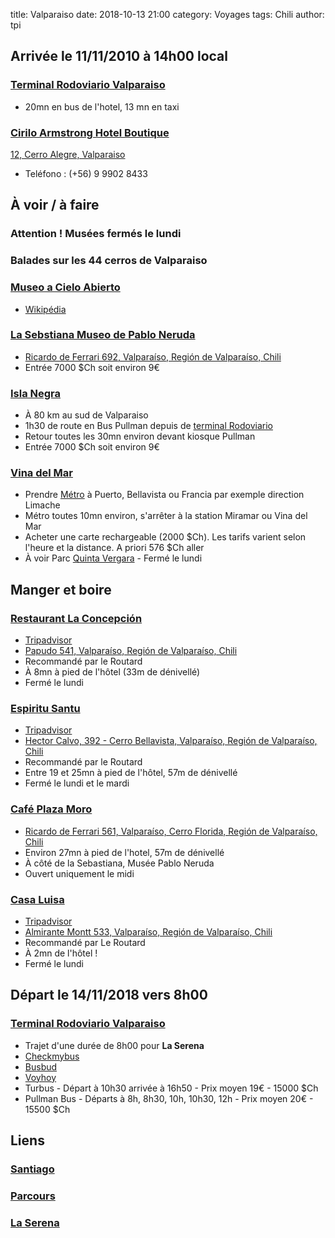 title: Valparaiso
date: 2018-10-13 21:00
category: Voyages
tags: Chili
author: tpi


## Arrivée le 11/11/2010 à 14h00 local

### [Terminal Rodoviario Valparaiso](https://www.google.com/maps/place/Terminal+Rodoviario+Valparaiso/@-33.0470063,-71.606059,15z/data=!4m5!3m4!1s0x0:0xdf65432b23a35d2!8m2!3d-33.0470063!4d-71.606059)

* 20mn en bus de l'hotel, 13 mn en taxi

### [Cirilo Armstrong Hotel Boutique](https://www.ciriloarmstrong.com/en-gb)

[12, Cerro Alegre, Valparaiso](https://www.google.com/maps/place/Cirilo+Armstrong+Hotel+Boutique/@-33.0444596,-71.6316848,17z/data=!3m1!4b1!4m7!3m6!1s0x9689e12fad835c8f:0x401be7ad97d7702b!5m1!1s2018-10-07!8m2!3d-33.0444641!4d-71.6294961)
* Teléfono : (+56) 9 9902 8433 

## À voir / à faire

### **Attention !** Musées fermés le lundi

### Balades sur les 44 cerros de Valparaiso

### [Museo a Cielo Abierto](https://lefilrouge.media/chili-valparaiso-museo-a-cielo-abierto/)
* [Wikipédia](https://fr.wikipedia.org/wiki/Mus%C3%A9e_%C3%A0_ciel_ouvert_de_Valpara%C3%ADso)

### [La Sebstiana Museo de Pablo Neruda](https://fundacionneruda.org/museos/casa-museo-la-sebastiana/)
* [Ricardo de Ferrari 692, Valparaíso, Región de Valparaíso, Chili](https://www.google.com/maps/place/La+Sebastiana+Museo+de+Pablo+Neruda/@-33.0538667,-71.624801,17z/data=!3m1!4b1!4m5!3m4!1s0x9689e121aa0bcfe9:0xc2b8b47c098d7cd9!8m2!3d-33.0538712!4d-71.6226123)
* Entrée 7000 $Ch soit environ 9€

### [Isla Negra](https://fundacionneruda.org/museos/casa-museo-isla-negra/)
* À 80 km au sud de Valparaiso
* 1h30 de route en Bus Pullman depuis de [terminal Rodoviario](https://www.google.com/maps/place/Terminal+Rodoviario+Valparaiso/@-33.0470063,-71.606059,15z/data=!4m5!3m4!1s0x0:0xdf65432b23a35d2!8m2!3d-33.0470063!4d-71.606059)
* Retour toutes les 30mn environ devant kiosque Pullman
* Entrée 7000 $Ch soit environ 9€

### [Vina del Mar](https://www.google.com/maps/place/VI%C3%B1a+Del+Mar/@-33.0253605,-71.551714,15z/data=!4m13!1m7!3m6!1s0x9689de84ead41255:0x8e5fde76df3d413f!2zVmnDsWEgZGVsIE1hciwgVmFscGFyYcOtc28sIENoaWxp!3b1!8m2!3d-33.0153481!4d-71.5500276!3m4!1s0x9689de0a4ff077a1:0x7862be1a42f9681b!8m2!3d-33.0264017!4d-71.5524128)
* Prendre [Métro](https://www.metro-valparaiso.cl/tarifas/) à Puerto, Bellavista ou Francia par exemple direction Limache
* Métro toutes 10mn environ, s'arrêter à la station Miramar ou Vina del Mar
* Acheter une carte rechargeable (2000 $Ch). Les tarifs varient selon l'heure et la distance. A priori 576 $Ch aller
* À voir Parc [Quinta Vergara](https://en.wikipedia.org/wiki/Quinta_Vergara) - Fermé le lundi


## Manger et boire

### [Restaurant La Concepción](http://www.restaurantlaconcepcion.cl/home.html)
* [Tripadvisor](https://www.tripadvisor.fr/Restaurant_Review-g294306-d1068664-Reviews-Restaurant_La_Concepcion-Valparaiso_Valparaiso_Region.html)
* [Papudo 541, Valparaíso, Región de Valparaíso, Chili](https://www.google.com/maps/place/Restaurant+La+Concepci%C3%B3n/@-33.044446,-71.6316848,17z/data=!4m17!1m11!2m10!1sRestaurants!3m6!1sRestaurants!2sCirilo+Armstrong+Hotel+Boutique+-+cirilo+armstrong+12+-+Cerro+Alegre,+Valpara%C3%ADso,+Regi%C3%B3n+de+Valpara%C3%ADso,+Chili!3s0x9689e12fad835c8f:0x401be7ad97d7702b!4m2!1d-71.6294961!2d-33.0444641!5m1!4e9!3m4!1s0x9689e12ecb123ca3:0x9d8319c9be011f0!8m2!3d-33.04185!4d-71.6264337)
* Recommandé par le Routard
* À 8mn à pied de l'hôtel (33m de dénivellé)
* Fermé le lundi

### [Espiritu Santu](http://www.hosteriaespiritusanto.cl/index.php?lang=fr)
* [Tripadvisor](https://www.tripadvisor.fr/Restaurant_Review-g294306-d2403652-Reviews-Espiritu_Santo-Valparaiso_Valparaiso_Region.html)
* [Hector Calvo, 392 - Cerro Bellavista, Valparaíso, Región de Valparaíso, Chili](https://www.google.com/maps/place/Esp%C3%ADritu+Santo/@-33.048881,-71.6245607,17z/data=!4m20!1m12!2m11!1sRestaurants!3m6!1sRestaurants!2sCirilo+Armstrong+Hotel+Boutique+-+cirilo+armstrong+12+-+Cerro+Alegre,+Valpara%C3%ADso,+Regi%C3%B3n+de+Valpara%C3%ADso,+Chili!3s0x9689e12fad835c8f:0x401be7ad97d7702b!4m2!1d-71.6294961!2d-33.0444641!5m2!5m1!1s2018-10-07!3m6!1s0x9689e127014ca14b:0xb13e445526da2765!5m1!1s2018-10-07!8m2!3d-33.048881!4d-71.622372)
* Recommandé par le Routard
* Entre 19 et 25mn à pied de l'hôtel, 57m de dénivellé
* Fermé le lundi et le mardi

### [Café Plaza Moro](https://www.tripadvisor.fr/Restaurant_Review-g294306-d8841977-Reviews-Cafe_Plaza_Moro-Valparaiso_Valparaiso_Region.html)
* [Ricardo de Ferrari 561, Valparaíso, Cerro Florida, Región de Valparaíso, Chili](https://www.google.com/maps/place/Caf%C3%A9+Plaza+Moro/@-33.0525296,-71.6241991,17z/data=!4m20!1m12!2m11!1sRestaurants!3m6!1sRestaurants!2sCirilo+Armstrong+Hotel+Boutique+-+cirilo+armstrong+12+-+Cerro+Alegre,+Valpara%C3%ADso,+Regi%C3%B3n+de+Valpara%C3%ADso,+Chili!3s0x9689e12fad835c8f:0x401be7ad97d7702b!4m2!1d-71.6294961!2d-33.0444641!5m2!5m1!1s2018-10-07!3m6!1s0x9689e120c2a4ff85:0xa07a8994b5f43c1d!5m1!1s2018-10-07!8m2!3d-33.0525296!4d-71.6220104)
* Environ 27mn à pied de l'hotel, 57m de dénivellé
* À côté de la Sebastiana, Musée Pablo Neruda
* Ouvert uniquement le midi

### [Casa Luisa](http://www.casaluisa.cl/)
* [Tripadvisor](https://www.tripadvisor.fr/Restaurant_Review-g294306-d8372907-Reviews-Casa_Luisa_Bistro_Wines-Valparaiso_Valparaiso_Region.html)
* [Almirante Montt 533, Valparaíso, Región de Valparaíso, Chili](https://www.google.com/maps/place/Casa+Luisa/@-33.044455,-71.6316848,17z/data=!4m20!1m12!2m11!1sRestaurants!3m6!1sRestaurants!2sCirilo+Armstrong+Hotel+Boutique+-+cirilo+armstrong+12+-+Cerro+Alegre,+Valpara%C3%ADso,+Regi%C3%B3n+de+Valpara%C3%ADso,+Chili!3s0x9689e12fad835c8f:0x401be7ad97d7702b!4m2!1d-71.6294961!2d-33.0444641!5m2!5m1!1s2018-10-07!3m6!1s0x9689e12e55b540a7:0x1e3df6960d16d022!5m1!1s2018-10-07!8m2!3d-33.0438747!4d-71.62895)
* Recommandé par Le Routard
* À 2mn de l'hôtel !
* Fermé le lundi



## Départ le 14/11/2018 vers 8h00

### [Terminal Rodoviario Valparaiso](https://www.google.com/maps/place/Terminal+Rodoviario+Valparaiso/@-33.0470063,-71.606059,15z/data=!4m5!3m4!1s0x0:0xdf65432b23a35d2!8m2!3d-33.0470063!4d-71.606059)

* Trajet d'une durée de 8h00 pour **La Serena**
* [Checkmybus](https://www.checkmybus.fr)
* [Busbud](https://www.busbud.com)
* [Voyhoy](https://voyhoy.com)
* Turbus - Départ à 10h30 arrivée à 16h50 - Prix moyen 19€ - 15000 $Ch
* Pullman Bus - Départs à 8h, 8h30, 10h, 10h30, 12h - Prix moyen 20€ - 15500 $Ch

## Liens

### [Santiago](http://tse-tse.org/2018/10/santiago/)

### [Parcours](http://tse-tse.org/2018/10/chili-2018/)

### [La Serena](http://tse-tse.org/2018/10/la-serena/)
